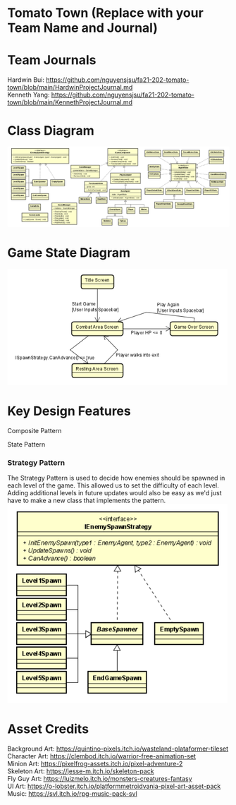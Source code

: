 # Tomato Town (Replace with your Team Name and Journal)

# Team Journals
Hardwin Bui: https://github.com/nguyensjsu/fa21-202-tomato-town/blob/main/HardwinProjectJournal.md<br>
Kenneth Yang: https://github.com/nguyensjsu/fa21-202-tomato-town/blob/main/KennethProjectJournal.md

# Class Diagram

<img src="images/class-diagram.png" width="1100">

# Game State Diagram

<img src="images/game-state-diagram.png" width="500">

# Key Design Features

Composite Pattern

State Pattern

<h3>Strategy Pattern</h3>
The Strategy Pattern is used to decide how enemies should be spawned in each level of the game. This allowed us to set the difficulty of each level. Adding additional levels in future updates would also be easy as we'd just have to make a new class that implements the pattern.
<br><img src="images/strategy-pattern.png" width="500">

# Asset Credits

Background Art:
https://quintino-pixels.itch.io/wasteland-plataformer-tileset<br>
Character Art:
https://clembod.itch.io/warrior-free-animation-set<br>
Minion Art:
https://pixelfrog-assets.itch.io/pixel-adventure-2<br>
Skeleton Art:
https://jesse-m.itch.io/skeleton-pack<br>
Fly Guy Art:
https://luizmelo.itch.io/monsters-creatures-fantasy<br>
UI Art:
https://o-lobster.itch.io/platformmetroidvania-pixel-art-asset-pack<br>
Music:
https://svl.itch.io/rpg-music-pack-svl
